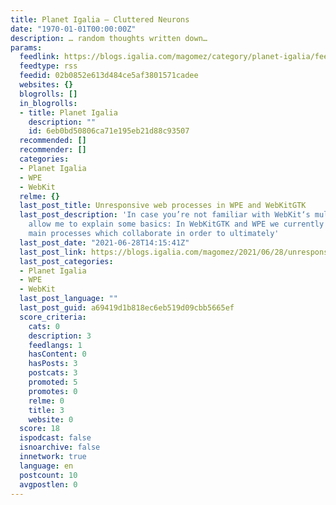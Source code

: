 ```yaml
---
title: Planet Igalia – Cluttered Neurons
date: "1970-01-01T00:00:00Z"
description: … random thoughts written down…
params:
  feedlink: https://blogs.igalia.com/magomez/category/planet-igalia/feed/
  feedtype: rss
  feedid: 02b0852e613d484ce5af3801571cadee
  websites: {}
  blogrolls: []
  in_blogrolls:
  - title: Planet Igalia
    description: ""
    id: 6eb0bd50806ca71e195eb21d88c93507
  recommended: []
  recommender: []
  categories:
  - Planet Igalia
  - WPE
  - WebKit
  relme: {}
  last_post_title: Unresponsive web processes in WPE and WebKitGTK
  last_post_description: 'In case you’re not familiar with WebKit‘s multiprocess model,
    allow me to explain some basics: In WebKitGTK and WPE we currently have three
    main processes which collaborate in order to ultimately'
  last_post_date: "2021-06-28T14:15:41Z"
  last_post_link: https://blogs.igalia.com/magomez/2021/06/28/unresponsive-web-processes-in-wpe-and-webkitgtk/
  last_post_categories:
  - Planet Igalia
  - WPE
  - WebKit
  last_post_language: ""
  last_post_guid: a69419d1b818ec6eb519d09cbb5665ef
  score_criteria:
    cats: 0
    description: 3
    feedlangs: 1
    hasContent: 0
    hasPosts: 3
    postcats: 3
    promoted: 5
    promotes: 0
    relme: 0
    title: 3
    website: 0
  score: 18
  ispodcast: false
  isnoarchive: false
  innetwork: true
  language: en
  postcount: 10
  avgpostlen: 0
---
```

